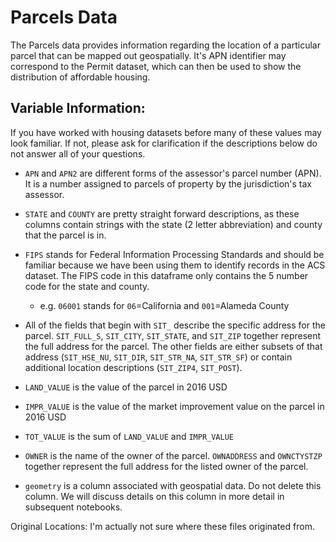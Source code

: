 # Parcels Data

The Parcels data provides information regarding the location of a particular parcel that can be mapped out geospatially. It's APN identifier may correspond to the Permit dataset, which can then be used to show the distribution of affordable housing.

## Variable Information:

If you have worked with housing datasets before many of these values may look familiar. If not, please ask for clarification if the descriptions below do not answer all of your questions.

* `APN` and `APN2` are different forms of the assessor's parcel number (APN). It is a number assigned to parcels of  property by the jurisdiction's tax assessor.


* `STATE` and `COUNTY` are pretty straight forward descriptions, as these columns contain strings with the state (2 letter abbreviation) and county that the parcel is in.


* `FIPS` stands for Federal Information Processing Standards and should be familiar because we have been using them to identify records in the ACS dataset. The FIPS code in this dataframe only contains the 5 number code for the state and county.
    * e.g. `06001` stands for `06`=California and `001`=Alameda County


* All of the fields that begin with `SIT_` describe the specific address for the parcel. `SIT_FULL_S`, `SIT_CITY`, `SIT_STATE`, and `SIT_ZIP` together represent the full address for the parcel. The other fields are either subsets of that address (`SIT_HSE_NU`, `SIT_DIR`, `SIT_STR_NA`, `SIT_STR_SF`) or contain additional location descriptions (`SIT_ZIP4`, `SIT_POST`).


* `LAND_VALUE` is the value of the parcel in 2016 USD
* `IMPR_VALUE` is the value of the market improvement value on the parcel in 2016 USD
* `TOT_VALUE` is the sum of `LAND_VALUE` and `IMPR_VALUE`


* `OWNER` is the name of the owner of the parcel. `OWNADDRESS` and `OWNCTYSTZP` together represent the full address for the listed owner of the parcel.


* `geometry` is a column associated with geospatial data. Do not delete this column. We will discuss details on this column in more detail in subsequent notebooks.


Original Locations: I'm actually not sure where these files originated from.
